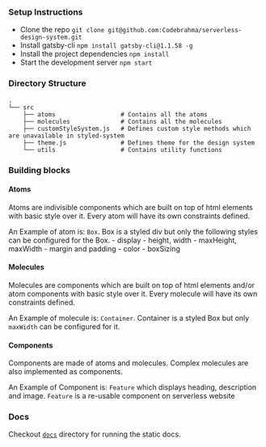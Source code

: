 ### Setup Instructions

- Clone the repo
  `git clone git@github.com:Codebrahma/serverless-design-system.git`
- Install gatsby-cli
  `npm install gatsby-cli@1.1.58 -g`
- Install the project dependencies
  `npm install`
- Start the development server
  `npm start`

### Directory Structure
	.
    └── src
        ├── atoms         		   # Contains all the atoms
        ├── molecules              # Contains all the molecules
        ├── customStyleSystem.js   # Defines custom style methods which are unavailable in styled-system
        ├── theme.js               # Defines theme for the design system
        └── utils          		   # Contains utility functions

### Building blocks

#### Atoms
Atoms are indivisible components which are built on top of html elements with basic style over it. Every atom will have its own constraints defined.

An Example of atom is: `Box`. Box is a styled div but only the following styles can be configured for the Box.
	- display
	- height, width
	- maxHeight, maxWidth
	- margin and padding
	- color
	- boxSizing

#### Molecules
Molecules are components which are built on top of html elements and/or atom components with basic style over it. Every molecule will have its own constraints defined.

An Example of molecule is: `Container`. Container is a styled Box but only `maxWidth` can be configured for it.

#### Components
Components are made of atoms and molecules. Complex molecules are also implemented as components.

An Example of Component is: `Feature` which displays heading, description and image. `Feature` is a re-usable component on serverless website

### Docs
Checkout [`docs`](./doc) directory for running the static docs.


